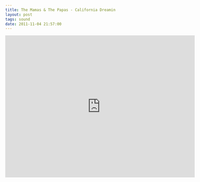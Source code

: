 ```yaml
---
title: The Mamas & The Papas - California Dreamin
layout: post
tags: sound
date: 2011-11-04 21:57:00
---
```

<iframe width="603" height="452" src="https://www.youtube.com/embed/V0UcQDUR-fU" frameborder="0" allowfullscreen="true"></iframe>
